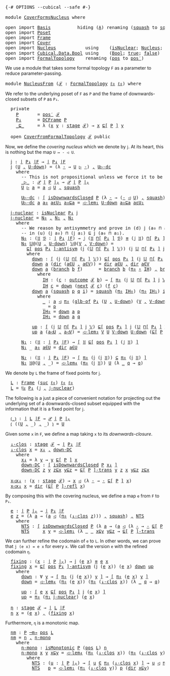 <pre class="Agda"><a id="5" class="Symbol">{-#</a> <a id="9" class="Keyword">OPTIONS</a> <a id="17" class="Pragma">--cubical</a> <a id="27" class="Pragma">--safe</a> <a id="34" class="Symbol">#-}</a>

<a id="39" class="Keyword">module</a> <a id="46" href="CoverFormsNucleus.html" class="Module">CoverFormsNucleus</a> <a id="64" class="Keyword">where</a>

<a id="71" class="Keyword">open</a> <a id="76" class="Keyword">import</a> <a id="83" href="Basis.html" class="Module">Basis</a>          <a id="98" class="Keyword">hiding</a> <a id="105" class="Symbol">(</a><a id="106" href="Basis.html#2300" class="Generalizable">A</a><a id="107" class="Symbol">)</a> <a id="109" class="Keyword">renaming</a> <a id="118" class="Symbol">(</a><a id="119" href="Basis.html#5977" class="InductiveConstructor">squash</a> <a id="126" class="Symbol">to</a> <a id="∥_∥.squash"></a><a id="129" href="CoverFormsNucleus.html#129" class="InductiveConstructor">squash′</a><a id="136" class="Symbol">)</a>
<a id="138" class="Keyword">open</a> <a id="143" class="Keyword">import</a> <a id="150" href="Poset.html" class="Module">Poset</a>
<a id="156" class="Keyword">open</a> <a id="161" class="Keyword">import</a> <a id="168" href="Frame.html" class="Module">Frame</a>
<a id="174" class="Keyword">open</a> <a id="179" class="Keyword">import</a> <a id="186" href="Cover.html" class="Module">Cover</a>
<a id="192" class="Keyword">open</a> <a id="197" class="Keyword">import</a> <a id="204" href="Nucleus.html" class="Module">Nucleus</a>           <a id="222" class="Keyword">using</a>    <a id="231" class="Symbol">(</a><a id="232" href="Nucleus.html#171" class="Function">isNuclear</a><a id="241" class="Symbol">;</a> <a id="243" href="Nucleus.html#466" class="Function">Nucleus</a><a id="250" class="Symbol">;</a> <a id="252" href="Nucleus.html#3494" class="Function">𝔣𝔦𝔵</a><a id="255" class="Symbol">;</a> <a id="257" href="Nucleus.html#802" class="Function">idem</a><a id="261" class="Symbol">)</a>
<a id="263" class="Keyword">open</a> <a id="268" class="Keyword">import</a> <a id="275" href="Cubical.Data.Bool.html" class="Module">Cubical.Data.Bool</a> <a id="293" class="Keyword">using</a>    <a id="302" class="Symbol">(</a><a id="303" href="Agda.Builtin.Bool.html#163" class="Datatype">Bool</a><a id="307" class="Symbol">;</a> <a id="309" href="Agda.Builtin.Bool.html#188" class="InductiveConstructor">true</a><a id="313" class="Symbol">;</a> <a id="315" href="Agda.Builtin.Bool.html#182" class="InductiveConstructor">false</a><a id="320" class="Symbol">)</a>
<a id="322" class="Keyword">open</a> <a id="327" class="Keyword">import</a> <a id="334" href="FormalTopology.html" class="Module">FormalTopology</a>    <a id="352" class="Keyword">renaming</a> <a id="361" class="Symbol">(</a><a id="362" href="FormalTopology.html#1461" class="Function">pos</a> <a id="366" class="Symbol">to</a> <a id="pos"></a><a id="369" href="CoverFormsNucleus.html#369" class="Function">pos′</a><a id="373" class="Symbol">)</a>
</pre>
We use a module that takes some formal topology `F` as a parameter to reduce
parameter-passing.

<pre class="Agda"><a id="481" class="Keyword">module</a> <a id="NucleusFrom"></a><a id="488" href="CoverFormsNucleus.html#488" class="Module">NucleusFrom</a> <a id="500" class="Symbol">(</a><a id="501" href="CoverFormsNucleus.html#501" class="Bound">ℱ</a> <a id="503" class="Symbol">:</a> <a id="505" href="FormalTopology.html#1293" class="Function">FormalTopology</a> <a id="520" href="Basis.html#2241" class="Generalizable">ℓ₀</a> <a id="523" href="Basis.html#2241" class="Generalizable">ℓ₀</a><a id="525" class="Symbol">)</a> <a id="527" class="Keyword">where</a>
</pre>
We refer to the underlying poset of `F` as `P` and the frame of downwards-closed subsets
of `P` as `P↓`.

<pre class="Agda">  <a id="650" class="Keyword">private</a>
    <a id="NucleusFrom.P"></a><a id="662" href="CoverFormsNucleus.html#662" class="Function">P</a>       <a id="670" class="Symbol">=</a> <a id="672" href="CoverFormsNucleus.html#369" class="Function">pos′</a> <a id="677" href="CoverFormsNucleus.html#501" class="Bound">ℱ</a>
    <a id="NucleusFrom.P↓"></a><a id="683" href="CoverFormsNucleus.html#683" class="Function">P↓</a>      <a id="691" class="Symbol">=</a> <a id="693" href="Frame.html#14173" class="Function">DCFrame</a> <a id="701" href="CoverFormsNucleus.html#662" class="Function">P</a>
    <a id="NucleusFrom._⊑_"></a><a id="707" href="CoverFormsNucleus.html#707" class="Function Operator">_⊑_</a>     <a id="715" class="Symbol">=</a> <a id="717" class="Symbol">λ</a> <a id="719" class="Symbol">(</a><a id="720" href="CoverFormsNucleus.html#720" class="Bound">x</a> <a id="722" href="CoverFormsNucleus.html#722" class="Bound">y</a> <a id="724" class="Symbol">:</a> <a id="726" href="FormalTopology.html#1601" class="Function">stage</a> <a id="732" href="CoverFormsNucleus.html#501" class="Bound">ℱ</a><a id="733" class="Symbol">)</a> <a id="735" class="Symbol">→</a> <a id="737" href="CoverFormsNucleus.html#720" class="Bound">x</a> <a id="739" href="Poset.html#2503" class="Function">⊑[</a> <a id="742" href="CoverFormsNucleus.html#662" class="Function">P</a> <a id="744" href="Poset.html#2503" class="Function">]</a> <a id="746" href="CoverFormsNucleus.html#722" class="Bound">y</a>

  <a id="751" class="Keyword">open</a> <a id="756" href="Cover.html#378" class="Module">CoverFromFormalTopology</a> <a id="780" href="CoverFormsNucleus.html#501" class="Bound">ℱ</a> <a id="782" class="Keyword">public</a>
</pre>
Now, we define the *covering nucleus* which we denote by `𝕛`. At its heart, this is
nothing but the map `U ↦ - ◁ U`.

<pre class="Agda">  <a id="NucleusFrom.𝕛"></a><a id="918" href="CoverFormsNucleus.html#918" class="Function">𝕛</a> <a id="920" class="Symbol">:</a> <a id="922" href="Frame.html#3539" class="Function Operator">∣</a> <a id="924" href="CoverFormsNucleus.html#683" class="Function">P↓</a> <a id="927" href="Frame.html#3539" class="Function Operator">∣F</a> <a id="930" class="Symbol">→</a> <a id="932" href="Frame.html#3539" class="Function Operator">∣</a> <a id="934" href="CoverFormsNucleus.html#683" class="Function">P↓</a> <a id="937" href="Frame.html#3539" class="Function Operator">∣F</a>
  <a id="942" href="CoverFormsNucleus.html#918" class="Function">𝕛</a> <a id="944" class="Symbol">(</a><a id="945" href="CoverFormsNucleus.html#945" class="Bound">U</a> <a id="947" href="Agda.Builtin.Sigma.html#236" class="InductiveConstructor Operator">,</a> <a id="949" href="CoverFormsNucleus.html#949" class="Bound">U-down</a><a id="955" class="Symbol">)</a> <a id="957" class="Symbol">=</a> <a id="959" class="Symbol">(λ</a> <a id="962" href="CoverFormsNucleus.html#962" class="Bound">-</a> <a id="964" class="Symbol">→</a> <a id="966" href="CoverFormsNucleus.html#945" class="Bound">U</a> <a id="968" href="CoverFormsNucleus.html#1083" class="Function Operator">▷</a> <a id="970" href="CoverFormsNucleus.html#962" class="Bound">-</a><a id="971" class="Symbol">)</a> <a id="973" href="Agda.Builtin.Sigma.html#236" class="InductiveConstructor Operator">,</a> <a id="975" href="CoverFormsNucleus.html#1145" class="Function">U▷-dc</a>
    <a id="985" class="Keyword">where</a>
      <a id="997" class="Comment">-- This is not propositional unless we force it to be using the HIT definition!</a>
      <a id="1083" href="CoverFormsNucleus.html#1083" class="Function Operator">_▷_</a> <a id="1087" class="Symbol">:</a> <a id="1089" href="Basis.html#3155" class="Function">𝒫</a> <a id="1091" href="Poset.html#2334" class="Function Operator">∣</a> <a id="1093" href="CoverFormsNucleus.html#662" class="Function">P</a> <a id="1095" href="Poset.html#2334" class="Function Operator">∣ₚ</a> <a id="1098" class="Symbol">→</a> <a id="1100" href="Basis.html#3155" class="Function">𝒫</a> <a id="1102" href="Poset.html#2334" class="Function Operator">∣</a> <a id="1104" href="CoverFormsNucleus.html#662" class="Function">P</a> <a id="1106" href="Poset.html#2334" class="Function Operator">∣ₚ</a>
      <a id="1115" href="CoverFormsNucleus.html#1115" class="Bound">U</a> <a id="1117" href="CoverFormsNucleus.html#1083" class="Function Operator">▷</a> <a id="1119" href="CoverFormsNucleus.html#1119" class="Bound">a</a> <a id="1121" class="Symbol">=</a> <a id="1123" href="CoverFormsNucleus.html#1119" class="Bound">a</a> <a id="1125" href="Cover.html#703" class="Datatype Operator">◁</a> <a id="1127" href="CoverFormsNucleus.html#1115" class="Bound">U</a> <a id="1129" href="Agda.Builtin.Sigma.html#236" class="InductiveConstructor Operator">,</a> <a id="1131" href="Cover.html#863" class="InductiveConstructor">squash</a>

      <a id="1145" href="CoverFormsNucleus.html#1145" class="Function">U▷-dc</a> <a id="1151" class="Symbol">:</a> <a id="1153" href="Cubical.Foundations.Logic.html#1299" class="Function Operator">[</a> <a id="1155" href="Poset.html#6602" class="Function">isDownwardsClosed</a> <a id="1173" href="CoverFormsNucleus.html#662" class="Function">P</a> <a id="1175" class="Symbol">(λ</a> <a id="1178" href="CoverFormsNucleus.html#1178" class="Bound">-</a> <a id="1180" class="Symbol">→</a> <a id="1182" class="Symbol">(</a><a id="1183" href="CoverFormsNucleus.html#1178" class="Bound">-</a> <a id="1185" href="Cover.html#703" class="Datatype Operator">◁</a> <a id="1187" href="CoverFormsNucleus.html#945" class="Bound">U</a><a id="1188" class="Symbol">)</a> <a id="1190" href="Agda.Builtin.Sigma.html#236" class="InductiveConstructor Operator">,</a> <a id="1192" href="Cover.html#863" class="InductiveConstructor">squash</a><a id="1198" class="Symbol">)</a> <a id="1200" href="Cubical.Foundations.Logic.html#1299" class="Function Operator">]</a>
      <a id="1208" href="CoverFormsNucleus.html#1145" class="Function">U▷-dc</a> <a id="1214" href="CoverFormsNucleus.html#1214" class="Bound">a</a> <a id="1216" href="CoverFormsNucleus.html#1216" class="Bound">a₀</a> <a id="1219" href="CoverFormsNucleus.html#1219" class="Bound">aεU₁</a> <a id="1224" href="CoverFormsNucleus.html#1224" class="Bound">a₀⊑a</a> <a id="1229" class="Symbol">=</a> <a id="1231" href="Cover.html#1171" class="Function">◁-lem₁</a> <a id="1238" href="CoverFormsNucleus.html#949" class="Bound">U-down</a> <a id="1245" href="CoverFormsNucleus.html#1224" class="Bound">a₀⊑a</a> <a id="1250" href="CoverFormsNucleus.html#1219" class="Bound">aεU₁</a>

  <a id="NucleusFrom.𝕛-nuclear"></a><a id="1258" href="CoverFormsNucleus.html#1258" class="Function">𝕛-nuclear</a> <a id="1268" class="Symbol">:</a> <a id="1270" href="Nucleus.html#171" class="Function">isNuclear</a> <a id="1280" href="CoverFormsNucleus.html#683" class="Function">P↓</a> <a id="1283" href="CoverFormsNucleus.html#918" class="Function">𝕛</a>
  <a id="1287" href="CoverFormsNucleus.html#1258" class="Function">𝕛-nuclear</a> <a id="1297" class="Symbol">=</a> <a id="1299" href="CoverFormsNucleus.html#1461" class="Function">N₀</a> <a id="1302" href="Agda.Builtin.Sigma.html#236" class="InductiveConstructor Operator">,</a> <a id="1304" href="CoverFormsNucleus.html#2386" class="Function">N₁</a> <a id="1307" href="Agda.Builtin.Sigma.html#236" class="InductiveConstructor Operator">,</a> <a id="1309" href="CoverFormsNucleus.html#2466" class="Function">N₂</a>
    <a id="1316" class="Keyword">where</a>
      <a id="1328" class="Comment">-- We reason by antisymmetry and prove in (d) 𝕛 (a₀ ⊓ a₁) ⊑ (𝕛 a₀) ⊓ (𝕛 a₁) and</a>
      <a id="1414" class="Comment">-- in (u) (𝕛 a₀) ⊓ (𝕛 a₁) ⊑ 𝕛 (a₀ ⊓ a₁).</a>
      <a id="1461" href="CoverFormsNucleus.html#1461" class="Function">N₀</a> <a id="1464" class="Symbol">:</a> <a id="1466" class="Symbol">(</a><a id="1467" href="CoverFormsNucleus.html#1467" class="Bound">𝔘</a> <a id="1469" href="CoverFormsNucleus.html#1469" class="Bound">𝔙</a> <a id="1471" class="Symbol">:</a> <a id="1473" href="Frame.html#3539" class="Function Operator">∣</a> <a id="1475" href="CoverFormsNucleus.html#683" class="Function">P↓</a> <a id="1478" href="Frame.html#3539" class="Function Operator">∣F</a><a id="1480" class="Symbol">)</a> <a id="1482" class="Symbol">→</a> <a id="1484" href="CoverFormsNucleus.html#918" class="Function">𝕛</a> <a id="1486" class="Symbol">(</a><a id="1487" href="CoverFormsNucleus.html#1467" class="Bound">𝔘</a> <a id="1489" href="Frame.html#3822" class="Function">⊓[</a> <a id="1492" href="CoverFormsNucleus.html#683" class="Function">P↓</a> <a id="1495" href="Frame.html#3822" class="Function">]</a> <a id="1497" href="CoverFormsNucleus.html#1469" class="Bound">𝔙</a><a id="1498" class="Symbol">)</a> <a id="1500" href="Agda.Builtin.Cubical.Path.html#381" class="Function Operator">≡</a> <a id="1502" class="Symbol">(</a><a id="1503" href="CoverFormsNucleus.html#918" class="Function">𝕛</a> <a id="1505" href="CoverFormsNucleus.html#1467" class="Bound">𝔘</a><a id="1506" class="Symbol">)</a> <a id="1508" href="Frame.html#3822" class="Function">⊓[</a> <a id="1511" href="CoverFormsNucleus.html#683" class="Function">P↓</a> <a id="1514" href="Frame.html#3822" class="Function">]</a> <a id="1516" class="Symbol">(</a><a id="1517" href="CoverFormsNucleus.html#918" class="Function">𝕛</a> <a id="1519" href="CoverFormsNucleus.html#1469" class="Bound">𝔙</a><a id="1520" class="Symbol">)</a>
      <a id="1528" href="CoverFormsNucleus.html#1461" class="Function">N₀</a> <a id="1531" href="CoverFormsNucleus.html#1531" class="Bound">𝕌</a><a id="1532" class="Symbol">@(</a><a id="1534" href="CoverFormsNucleus.html#1534" class="Bound">U</a> <a id="1536" href="Agda.Builtin.Sigma.html#236" class="InductiveConstructor Operator">,</a> <a id="1538" href="CoverFormsNucleus.html#1538" class="Bound">U-down</a><a id="1544" class="Symbol">)</a> <a id="1546" href="CoverFormsNucleus.html#1546" class="Bound">𝕍</a><a id="1547" class="Symbol">@(</a><a id="1549" href="CoverFormsNucleus.html#1549" class="Bound">V</a> <a id="1551" href="Agda.Builtin.Sigma.html#236" class="InductiveConstructor Operator">,</a> <a id="1553" href="CoverFormsNucleus.html#1553" class="Bound">V-down</a><a id="1559" class="Symbol">)</a> <a id="1561" class="Symbol">=</a>
        <a id="1571" href="Poset.html#3087" class="Function Operator">⊑[</a> <a id="1574" href="Frame.html#3623" class="Function">pos</a> <a id="1578" href="CoverFormsNucleus.html#683" class="Function">P↓</a> <a id="1581" href="Poset.html#3087" class="Function Operator">]-antisym</a> <a id="1591" class="Symbol">(</a><a id="1592" href="CoverFormsNucleus.html#918" class="Function">𝕛</a> <a id="1594" class="Symbol">(</a><a id="1595" href="CoverFormsNucleus.html#1531" class="Bound">𝕌</a> <a id="1597" href="Frame.html#3822" class="Function">⊓[</a> <a id="1600" href="CoverFormsNucleus.html#683" class="Function">P↓</a> <a id="1603" href="Frame.html#3822" class="Function">]</a> <a id="1605" href="CoverFormsNucleus.html#1546" class="Bound">𝕍</a><a id="1606" class="Symbol">))</a> <a id="1609" class="Symbol">(</a><a id="1610" href="CoverFormsNucleus.html#918" class="Function">𝕛</a> <a id="1612" href="CoverFormsNucleus.html#1531" class="Bound">𝕌</a> <a id="1614" href="Frame.html#3822" class="Function">⊓[</a> <a id="1617" href="CoverFormsNucleus.html#683" class="Function">P↓</a> <a id="1620" href="Frame.html#3822" class="Function">]</a> <a id="1622" href="CoverFormsNucleus.html#918" class="Function">𝕛</a> <a id="1624" href="CoverFormsNucleus.html#1546" class="Bound">𝕍</a><a id="1625" class="Symbol">)</a> <a id="1627" href="CoverFormsNucleus.html#1659" class="Function">down</a> <a id="1632" href="CoverFormsNucleus.html#2246" class="Function">up</a>
        <a id="1643" class="Keyword">where</a>
          <a id="1659" href="CoverFormsNucleus.html#1659" class="Function">down</a> <a id="1664" class="Symbol">:</a> <a id="1666" href="Cubical.Foundations.Logic.html#1299" class="Function Operator">[</a> <a id="1668" class="Symbol">(</a><a id="1669" href="CoverFormsNucleus.html#918" class="Function">𝕛</a> <a id="1671" class="Symbol">(</a><a id="1672" href="CoverFormsNucleus.html#1531" class="Bound">𝕌</a> <a id="1674" href="Frame.html#3822" class="Function">⊓[</a> <a id="1677" href="CoverFormsNucleus.html#683" class="Function">P↓</a> <a id="1680" href="Frame.html#3822" class="Function">]</a> <a id="1682" href="CoverFormsNucleus.html#1546" class="Bound">𝕍</a><a id="1683" class="Symbol">))</a> <a id="1686" href="Poset.html#2503" class="Function">⊑[</a> <a id="1689" href="Frame.html#3623" class="Function">pos</a> <a id="1693" href="CoverFormsNucleus.html#683" class="Function">P↓</a> <a id="1696" href="Poset.html#2503" class="Function">]</a> <a id="1698" class="Symbol">(</a><a id="1699" href="CoverFormsNucleus.html#918" class="Function">𝕛</a> <a id="1701" href="CoverFormsNucleus.html#1531" class="Bound">𝕌</a> <a id="1703" href="Frame.html#3822" class="Function">⊓[</a> <a id="1706" href="CoverFormsNucleus.html#683" class="Function">P↓</a> <a id="1709" href="Frame.html#3822" class="Function">]</a> <a id="1711" href="CoverFormsNucleus.html#918" class="Function">𝕛</a> <a id="1713" href="CoverFormsNucleus.html#1546" class="Bound">𝕍</a><a id="1714" class="Symbol">)</a> <a id="1716" href="Cubical.Foundations.Logic.html#1299" class="Function Operator">]</a>
          <a id="1728" href="CoverFormsNucleus.html#1659" class="Function">down</a> <a id="1733" href="CoverFormsNucleus.html#1733" class="Bound">a</a> <a id="1735" class="Symbol">(</a><a id="1736" href="Cover.html#762" class="InductiveConstructor">dir</a> <a id="1740" class="Symbol">(</a><a id="1741" href="CoverFormsNucleus.html#1741" class="Bound">a∈U</a> <a id="1745" href="Agda.Builtin.Sigma.html#236" class="InductiveConstructor Operator">,</a> <a id="1747" href="CoverFormsNucleus.html#1747" class="Bound">a∈V</a><a id="1750" class="Symbol">))</a> <a id="1753" class="Symbol">=</a> <a id="1755" href="Cover.html#762" class="InductiveConstructor">dir</a> <a id="1759" href="CoverFormsNucleus.html#1741" class="Bound">a∈U</a> <a id="1763" href="Agda.Builtin.Sigma.html#236" class="InductiveConstructor Operator">,</a> <a id="1765" href="Cover.html#762" class="InductiveConstructor">dir</a> <a id="1769" href="CoverFormsNucleus.html#1747" class="Bound">a∈V</a>
          <a id="1783" href="CoverFormsNucleus.html#1659" class="Function">down</a> <a id="1788" href="CoverFormsNucleus.html#1788" class="Bound">a</a> <a id="1790" class="Symbol">(</a><a id="1791" href="Cover.html#791" class="InductiveConstructor">branch</a> <a id="1798" href="CoverFormsNucleus.html#1798" class="Bound">b</a> <a id="1800" href="CoverFormsNucleus.html#1800" class="Bound">f</a><a id="1801" class="Symbol">)</a>      <a id="1808" class="Symbol">=</a> <a id="1810" href="Cover.html#791" class="InductiveConstructor">branch</a> <a id="1817" href="CoverFormsNucleus.html#1798" class="Bound">b</a> <a id="1819" class="Symbol">(</a><a id="1820" href="Basis.html#929" class="Field">π₀</a> <a id="1823" href="Cubical.Foundations.Function.html#402" class="Function Operator">∘</a> <a id="1825" href="CoverFormsNucleus.html#1882" class="Function">IH</a><a id="1827" class="Symbol">)</a> <a id="1829" href="Agda.Builtin.Sigma.html#236" class="InductiveConstructor Operator">,</a> <a id="1831" href="Cover.html#791" class="InductiveConstructor">branch</a> <a id="1838" href="CoverFormsNucleus.html#1798" class="Bound">b</a> <a id="1840" class="Symbol">(</a><a id="1841" href="Basis.html#940" class="Field">π₁</a> <a id="1844" href="Cubical.Foundations.Function.html#402" class="Function Operator">∘</a> <a id="1846" href="CoverFormsNucleus.html#1882" class="Function">IH</a><a id="1848" class="Symbol">)</a>
            <a id="1862" class="Keyword">where</a>
              <a id="1882" href="CoverFormsNucleus.html#1882" class="Function">IH</a> <a id="1885" class="Symbol">:</a> <a id="1887" class="Symbol">(</a><a id="1888" href="CoverFormsNucleus.html#1888" class="Bound">c</a> <a id="1890" class="Symbol">:</a> <a id="1892" href="FormalTopology.html#1788" class="Function">outcome</a> <a id="1900" href="CoverFormsNucleus.html#501" class="Bound">ℱ</a> <a id="1902" href="CoverFormsNucleus.html#1798" class="Bound">b</a><a id="1903" class="Symbol">)</a> <a id="1905" class="Symbol">→</a> <a id="1907" href="Cubical.Foundations.Logic.html#1299" class="Function Operator">[</a> <a id="1909" href="Basis.html#929" class="Field">π₀</a> <a id="1912" class="Symbol">(</a><a id="1913" href="CoverFormsNucleus.html#918" class="Function">𝕛</a> <a id="1915" href="CoverFormsNucleus.html#1531" class="Bound">𝕌</a> <a id="1917" href="Frame.html#3822" class="Function">⊓[</a> <a id="1920" href="CoverFormsNucleus.html#683" class="Function">P↓</a> <a id="1923" href="Frame.html#3822" class="Function">]</a> <a id="1925" href="CoverFormsNucleus.html#918" class="Function">𝕛</a> <a id="1927" href="CoverFormsNucleus.html#1546" class="Bound">𝕍</a><a id="1928" class="Symbol">)</a> <a id="1930" class="Symbol">(</a><a id="1931" href="FormalTopology.html#1914" class="Function">next</a> <a id="1936" href="CoverFormsNucleus.html#501" class="Bound">ℱ</a> <a id="1938" href="CoverFormsNucleus.html#1888" class="Bound">c</a><a id="1939" class="Symbol">)</a> <a id="1941" href="Cubical.Foundations.Logic.html#1299" class="Function Operator">]</a>
              <a id="1957" href="CoverFormsNucleus.html#1882" class="Function">IH</a> <a id="1960" href="CoverFormsNucleus.html#1960" class="Bound">c</a> <a id="1962" class="Symbol">=</a> <a id="1964" href="CoverFormsNucleus.html#1659" class="Function">down</a> <a id="1969" class="Symbol">(</a><a id="1970" href="FormalTopology.html#1914" class="Function">next</a> <a id="1975" href="CoverFormsNucleus.html#501" class="Bound">ℱ</a> <a id="1977" href="CoverFormsNucleus.html#1960" class="Bound">c</a><a id="1978" class="Symbol">)</a> <a id="1980" class="Symbol">(</a><a id="1981" href="CoverFormsNucleus.html#1800" class="Bound">f</a> <a id="1983" href="CoverFormsNucleus.html#1960" class="Bound">c</a><a id="1984" class="Symbol">)</a>
          <a id="1996" href="CoverFormsNucleus.html#1659" class="Function">down</a> <a id="2001" href="CoverFormsNucleus.html#2001" class="Bound">a</a> <a id="2003" class="Symbol">(</a><a id="2004" href="Cover.html#863" class="InductiveConstructor">squash</a> <a id="2011" href="CoverFormsNucleus.html#2011" class="Bound">p</a> <a id="2013" href="CoverFormsNucleus.html#2013" class="Bound">q</a> <a id="2015" href="CoverFormsNucleus.html#2015" class="Bound">i</a><a id="2016" class="Symbol">)</a> <a id="2018" class="Symbol">=</a> <a id="2020" href="Cover.html#863" class="InductiveConstructor">squash</a> <a id="2027" class="Symbol">(</a><a id="2028" href="Basis.html#929" class="Field">π₀</a> <a id="2031" href="CoverFormsNucleus.html#2191" class="Function">IH₀</a><a id="2034" class="Symbol">)</a> <a id="2036" class="Symbol">(</a><a id="2037" href="Basis.html#929" class="Field">π₀</a> <a id="2040" href="CoverFormsNucleus.html#2220" class="Function">IH₁</a><a id="2043" class="Symbol">)</a> <a id="2045" href="CoverFormsNucleus.html#2015" class="Bound">i</a> <a id="2047" href="Agda.Builtin.Sigma.html#236" class="InductiveConstructor Operator">,</a> <a id="2049" href="Cover.html#863" class="InductiveConstructor">squash</a> <a id="2056" class="Symbol">(</a><a id="2057" href="Basis.html#940" class="Field">π₁</a> <a id="2060" href="CoverFormsNucleus.html#2191" class="Function">IH₀</a><a id="2063" class="Symbol">)</a> <a id="2065" class="Symbol">(</a><a id="2066" href="Basis.html#940" class="Field">π₁</a> <a id="2069" href="CoverFormsNucleus.html#2220" class="Function">IH₁</a><a id="2072" class="Symbol">)</a> <a id="2074" href="CoverFormsNucleus.html#2015" class="Bound">i</a>
            <a id="2088" class="Keyword">where</a>
              <a id="2108" href="CoverFormsNucleus.html#2108" class="Function">_</a> <a id="2110" class="Symbol">:</a> <a id="2112" href="CoverFormsNucleus.html#2001" class="Bound">a</a> <a id="2114" href="Cover.html#703" class="Datatype Operator">◁</a> <a id="2116" href="Basis.html#929" class="Field">π₀</a> <a id="2119" class="Symbol">(</a><a id="2120" href="Frame.html#3822" class="Function">glb-of</a> <a id="2127" href="CoverFormsNucleus.html#683" class="Function">P↓</a> <a id="2130" class="Symbol">(</a><a id="2131" href="CoverFormsNucleus.html#1534" class="Bound">U</a> <a id="2133" href="Agda.Builtin.Sigma.html#236" class="InductiveConstructor Operator">,</a> <a id="2135" href="CoverFormsNucleus.html#1538" class="Bound">U-down</a><a id="2141" class="Symbol">)</a> <a id="2143" class="Symbol">(</a><a id="2144" href="CoverFormsNucleus.html#1549" class="Bound">V</a> <a id="2146" href="Agda.Builtin.Sigma.html#236" class="InductiveConstructor Operator">,</a> <a id="2148" href="CoverFormsNucleus.html#1553" class="Bound">V-down</a><a id="2154" class="Symbol">))</a>
              <a id="2171" class="Symbol">_</a> <a id="2173" class="Symbol">=</a> <a id="2175" href="CoverFormsNucleus.html#2011" class="Bound">p</a>
              <a id="2191" href="CoverFormsNucleus.html#2191" class="Function">IH₀</a> <a id="2195" class="Symbol">=</a> <a id="2197" href="CoverFormsNucleus.html#1659" class="Function">down</a> <a id="2202" href="CoverFormsNucleus.html#2001" class="Bound">a</a> <a id="2204" href="CoverFormsNucleus.html#2011" class="Bound">p</a>
              <a id="2220" href="CoverFormsNucleus.html#2220" class="Function">IH₁</a> <a id="2224" class="Symbol">=</a> <a id="2226" href="CoverFormsNucleus.html#1659" class="Function">down</a> <a id="2231" href="CoverFormsNucleus.html#2001" class="Bound">a</a> <a id="2233" href="CoverFormsNucleus.html#2013" class="Bound">q</a>

          <a id="2246" href="CoverFormsNucleus.html#2246" class="Function">up</a> <a id="2249" class="Symbol">:</a> <a id="2251" href="Cubical.Foundations.Logic.html#1299" class="Function Operator">[</a> <a id="2253" class="Symbol">(</a><a id="2254" href="CoverFormsNucleus.html#918" class="Function">𝕛</a> <a id="2256" href="CoverFormsNucleus.html#1531" class="Bound">𝕌</a> <a id="2258" href="Frame.html#3822" class="Function">⊓[</a> <a id="2261" href="CoverFormsNucleus.html#683" class="Function">P↓</a> <a id="2264" href="Frame.html#3822" class="Function">]</a> <a id="2266" href="CoverFormsNucleus.html#918" class="Function">𝕛</a> <a id="2268" href="CoverFormsNucleus.html#1546" class="Bound">𝕍</a><a id="2269" class="Symbol">)</a> <a id="2271" href="Poset.html#2503" class="Function">⊑[</a> <a id="2274" href="Frame.html#3623" class="Function">pos</a> <a id="2278" href="CoverFormsNucleus.html#683" class="Function">P↓</a> <a id="2281" href="Poset.html#2503" class="Function">]</a> <a id="2283" href="CoverFormsNucleus.html#918" class="Function">𝕛</a> <a id="2285" class="Symbol">(</a><a id="2286" href="CoverFormsNucleus.html#1531" class="Bound">𝕌</a> <a id="2288" href="Frame.html#3822" class="Function">⊓[</a> <a id="2291" href="CoverFormsNucleus.html#683" class="Function">P↓</a> <a id="2294" href="Frame.html#3822" class="Function">]</a> <a id="2296" href="CoverFormsNucleus.html#1546" class="Bound">𝕍</a><a id="2297" class="Symbol">)</a> <a id="2299" href="Cubical.Foundations.Logic.html#1299" class="Function Operator">]</a>
          <a id="2311" href="CoverFormsNucleus.html#2246" class="Function">up</a> <a id="2314" href="CoverFormsNucleus.html#2314" class="Bound">a</a> <a id="2316" class="Symbol">(</a><a id="2317" href="CoverFormsNucleus.html#2317" class="Bound">a◁U</a> <a id="2321" href="Agda.Builtin.Sigma.html#236" class="InductiveConstructor Operator">,</a> <a id="2323" href="CoverFormsNucleus.html#2323" class="Bound">a◁V</a><a id="2326" class="Symbol">)</a> <a id="2328" class="Symbol">=</a> <a id="2330" href="Cover.html#2305" class="Function">◁-lem₃</a> <a id="2337" href="CoverFormsNucleus.html#1549" class="Bound">V</a> <a id="2339" href="CoverFormsNucleus.html#1534" class="Bound">U</a> <a id="2341" href="CoverFormsNucleus.html#1553" class="Bound">V-down</a> <a id="2348" href="CoverFormsNucleus.html#1538" class="Bound">U-down</a> <a id="2355" class="Symbol">(</a><a id="2356" href="Poset.html#2818" class="Function Operator">⊑[</a> <a id="2359" href="CoverFormsNucleus.html#662" class="Function">P</a> <a id="2361" href="Poset.html#2818" class="Function Operator">]-refl</a> <a id="2368" href="CoverFormsNucleus.html#2314" class="Bound">a</a><a id="2369" class="Symbol">)</a> <a id="2371" href="CoverFormsNucleus.html#2323" class="Bound">a◁V</a> <a id="2375" href="CoverFormsNucleus.html#2317" class="Bound">a◁U</a>

      <a id="2386" href="CoverFormsNucleus.html#2386" class="Function">N₁</a> <a id="2389" class="Symbol">:</a> <a id="2391" class="Symbol">(</a><a id="2392" href="CoverFormsNucleus.html#2392" class="Bound">𝔘</a> <a id="2394" class="Symbol">:</a> <a id="2396" href="Frame.html#3539" class="Function Operator">∣</a> <a id="2398" href="CoverFormsNucleus.html#683" class="Function">P↓</a> <a id="2401" href="Frame.html#3539" class="Function Operator">∣F</a><a id="2403" class="Symbol">)</a> <a id="2405" class="Symbol">→</a> <a id="2407" href="Cubical.Foundations.Logic.html#1299" class="Function Operator">[</a> <a id="2409" href="CoverFormsNucleus.html#2392" class="Bound">𝔘</a> <a id="2411" href="Poset.html#2503" class="Function">⊑[</a> <a id="2414" href="Frame.html#3623" class="Function">pos</a> <a id="2418" href="CoverFormsNucleus.html#683" class="Function">P↓</a> <a id="2421" href="Poset.html#2503" class="Function">]</a> <a id="2423" class="Symbol">(</a><a id="2424" href="CoverFormsNucleus.html#918" class="Function">𝕛</a> <a id="2426" href="CoverFormsNucleus.html#2392" class="Bound">𝔘</a><a id="2427" class="Symbol">)</a> <a id="2429" href="Cubical.Foundations.Logic.html#1299" class="Function Operator">]</a>
      <a id="2437" href="CoverFormsNucleus.html#2386" class="Function">N₁</a> <a id="2440" class="Symbol">_</a> <a id="2442" href="CoverFormsNucleus.html#2442" class="Bound">a₀</a> <a id="2445" href="CoverFormsNucleus.html#2445" class="Bound">a∈U</a> <a id="2449" class="Symbol">=</a> <a id="2451" href="Cover.html#762" class="InductiveConstructor">dir</a> <a id="2455" href="CoverFormsNucleus.html#2445" class="Bound">a∈U</a>

      <a id="2466" href="CoverFormsNucleus.html#2466" class="Function">N₂</a> <a id="2469" class="Symbol">:</a> <a id="2471" class="Symbol">(</a><a id="2472" href="CoverFormsNucleus.html#2472" class="Bound">𝔘</a> <a id="2474" class="Symbol">:</a> <a id="2476" href="Frame.html#3539" class="Function Operator">∣</a> <a id="2478" href="CoverFormsNucleus.html#683" class="Function">P↓</a> <a id="2481" href="Frame.html#3539" class="Function Operator">∣F</a><a id="2483" class="Symbol">)</a> <a id="2485" class="Symbol">→</a> <a id="2487" href="Cubical.Foundations.Logic.html#1299" class="Function Operator">[</a> <a id="2489" href="Basis.html#929" class="Field">π₀</a> <a id="2492" class="Symbol">(</a><a id="2493" href="CoverFormsNucleus.html#918" class="Function">𝕛</a> <a id="2495" class="Symbol">(</a><a id="2496" href="CoverFormsNucleus.html#918" class="Function">𝕛</a> <a id="2498" href="CoverFormsNucleus.html#2472" class="Bound">𝔘</a><a id="2499" class="Symbol">))</a> <a id="2502" href="Basis.html#3549" class="Function Operator">⊆</a> <a id="2504" href="Basis.html#929" class="Field">π₀</a> <a id="2507" class="Symbol">(</a><a id="2508" href="CoverFormsNucleus.html#918" class="Function">𝕛</a> <a id="2510" href="CoverFormsNucleus.html#2472" class="Bound">𝔘</a><a id="2511" class="Symbol">)</a> <a id="2513" href="Cubical.Foundations.Logic.html#1299" class="Function Operator">]</a>
      <a id="2521" href="CoverFormsNucleus.html#2466" class="Function">N₂</a> <a id="2524" href="CoverFormsNucleus.html#2524" class="Bound">𝔘</a><a id="2525" class="Symbol">@(</a><a id="2527" href="CoverFormsNucleus.html#2527" class="Bound">U</a> <a id="2529" href="Agda.Builtin.Sigma.html#236" class="InductiveConstructor Operator">,</a> <a id="2531" class="Symbol">_)</a> <a id="2534" class="Symbol">=</a> <a id="2536" href="Cover.html#3008" class="Function">◁-lem₄</a> <a id="2543" class="Symbol">(</a><a id="2544" href="Basis.html#929" class="Field">π₀</a> <a id="2547" class="Symbol">(</a><a id="2548" href="CoverFormsNucleus.html#918" class="Function">𝕛</a> <a id="2550" href="CoverFormsNucleus.html#2524" class="Bound">𝔘</a><a id="2551" class="Symbol">))</a> <a id="2554" href="CoverFormsNucleus.html#2527" class="Bound">U</a> <a id="2556" class="Symbol">(λ</a> <a id="2559" href="CoverFormsNucleus.html#2559" class="Bound">_</a> <a id="2561" href="CoverFormsNucleus.html#2561" class="Bound">q</a> <a id="2563" class="Symbol">→</a> <a id="2565" href="CoverFormsNucleus.html#2561" class="Bound">q</a><a id="2566" class="Symbol">)</a>
</pre>
We denote by `L` the frame of fixed points for `𝕛`.

<pre class="Agda">  <a id="NucleusFrom.L"></a><a id="2632" href="CoverFormsNucleus.html#2632" class="Function">L</a> <a id="2634" class="Symbol">:</a> <a id="2636" href="Frame.html#3331" class="Function">Frame</a> <a id="2642" class="Symbol">(</a><a id="2643" href="Level.html#374" class="Primitive">suc</a> <a id="2647" href="CoverFormsNucleus.html#520" class="Bound">ℓ₀</a><a id="2649" class="Symbol">)</a> <a id="2651" href="CoverFormsNucleus.html#520" class="Bound">ℓ₀</a> <a id="2654" href="CoverFormsNucleus.html#520" class="Bound">ℓ₀</a>
  <a id="2659" href="CoverFormsNucleus.html#2632" class="Function">L</a> <a id="2661" class="Symbol">=</a> <a id="2663" href="Nucleus.html#3494" class="Function">𝔣𝔦𝔵</a> <a id="2667" href="CoverFormsNucleus.html#683" class="Function">P↓</a> <a id="2670" class="Symbol">(</a><a id="2671" href="CoverFormsNucleus.html#918" class="Function">𝕛</a> <a id="2673" href="Agda.Builtin.Sigma.html#236" class="InductiveConstructor Operator">,</a> <a id="2675" href="CoverFormsNucleus.html#1258" class="Function">𝕛-nuclear</a><a id="2684" class="Symbol">)</a>
</pre>
The following is a just a piece of convenient notation for projecting out the underlying
set of a downwards-closed subset equipped with the information that it is a fixed point
for `𝕛`.

<pre class="Agda">  <a id="NucleusFrom.⦅_⦆"></a><a id="2884" href="CoverFormsNucleus.html#2884" class="Function Operator">⦅_⦆</a> <a id="2888" class="Symbol">:</a> <a id="2890" href="Frame.html#3539" class="Function Operator">∣</a> <a id="2892" href="CoverFormsNucleus.html#2632" class="Function">L</a> <a id="2894" href="Frame.html#3539" class="Function Operator">∣F</a> <a id="2897" class="Symbol">→</a> <a id="2899" href="Basis.html#3155" class="Function">𝒫</a> <a id="2901" href="Poset.html#2334" class="Function Operator">∣</a> <a id="2903" href="CoverFormsNucleus.html#662" class="Function">P</a> <a id="2905" href="Poset.html#2334" class="Function Operator">∣ₚ</a>
  <a id="2910" href="CoverFormsNucleus.html#2884" class="Function Operator">⦅</a> <a id="2912" class="Symbol">((</a><a id="2914" href="CoverFormsNucleus.html#2914" class="Bound">U</a> <a id="2916" href="Agda.Builtin.Sigma.html#236" class="InductiveConstructor Operator">,</a> <a id="2918" class="Symbol">_)</a> <a id="2921" href="Agda.Builtin.Sigma.html#236" class="InductiveConstructor Operator">,</a> <a id="2923" class="Symbol">_)</a> <a id="2926" href="CoverFormsNucleus.html#2884" class="Function Operator">⦆</a> <a id="2928" class="Symbol">=</a> <a id="2930" href="CoverFormsNucleus.html#2914" class="Bound">U</a>
</pre>
Given some `x` in `F`, we define a map taking `x` to its *downwards-closure*.

<pre class="Agda">  <a id="NucleusFrom.↓-clos"></a><a id="3022" href="CoverFormsNucleus.html#3022" class="Function">↓-clos</a> <a id="3029" class="Symbol">:</a> <a id="3031" href="FormalTopology.html#1601" class="Function">stage</a> <a id="3037" href="CoverFormsNucleus.html#501" class="Bound">ℱ</a> <a id="3039" class="Symbol">→</a> <a id="3041" href="Frame.html#3539" class="Function Operator">∣</a> <a id="3043" href="CoverFormsNucleus.html#683" class="Function">P↓</a> <a id="3046" href="Frame.html#3539" class="Function Operator">∣F</a>
  <a id="3051" href="CoverFormsNucleus.html#3022" class="Function">↓-clos</a> <a id="3058" href="CoverFormsNucleus.html#3058" class="Bound">x</a> <a id="3060" class="Symbol">=</a> <a id="3062" href="CoverFormsNucleus.html#3091" class="Function">x↓</a> <a id="3065" href="Agda.Builtin.Sigma.html#236" class="InductiveConstructor Operator">,</a> <a id="3067" href="CoverFormsNucleus.html#3119" class="Function">down-DC</a>
    <a id="3079" class="Keyword">where</a>
      <a id="3091" href="CoverFormsNucleus.html#3091" class="Function">x↓</a> <a id="3094" class="Symbol">=</a> <a id="3096" class="Symbol">λ</a> <a id="3098" href="CoverFormsNucleus.html#3098" class="Bound">y</a> <a id="3100" class="Symbol">→</a> <a id="3102" href="CoverFormsNucleus.html#3098" class="Bound">y</a> <a id="3104" href="Poset.html#2503" class="Function">⊑[</a> <a id="3107" href="CoverFormsNucleus.html#662" class="Function">P</a> <a id="3109" href="Poset.html#2503" class="Function">]</a> <a id="3111" href="CoverFormsNucleus.html#3058" class="Bound">x</a>
      <a id="3119" href="CoverFormsNucleus.html#3119" class="Function">down-DC</a> <a id="3127" class="Symbol">:</a> <a id="3129" href="Cubical.Foundations.Logic.html#1299" class="Function Operator">[</a> <a id="3131" href="Poset.html#6602" class="Function">isDownwardsClosed</a> <a id="3149" href="CoverFormsNucleus.html#662" class="Function">P</a> <a id="3151" href="CoverFormsNucleus.html#3091" class="Function">x↓</a> <a id="3154" href="Cubical.Foundations.Logic.html#1299" class="Function Operator">]</a>
      <a id="3162" href="CoverFormsNucleus.html#3119" class="Function">down-DC</a> <a id="3170" href="CoverFormsNucleus.html#3170" class="Bound">z</a> <a id="3172" href="CoverFormsNucleus.html#3172" class="Bound">y</a> <a id="3174" href="CoverFormsNucleus.html#3174" class="Bound">z⊑x</a> <a id="3178" href="CoverFormsNucleus.html#3178" class="Bound">y⊑z</a> <a id="3182" class="Symbol">=</a> <a id="3184" href="Poset.html#2925" class="Function Operator">⊑[</a> <a id="3187" href="CoverFormsNucleus.html#662" class="Function">P</a> <a id="3189" href="Poset.html#2925" class="Function Operator">]-trans</a> <a id="3197" href="CoverFormsNucleus.html#3172" class="Bound">y</a> <a id="3199" href="CoverFormsNucleus.html#3170" class="Bound">z</a> <a id="3201" href="CoverFormsNucleus.html#3058" class="Bound">x</a> <a id="3203" href="CoverFormsNucleus.html#3178" class="Bound">y⊑z</a> <a id="3207" href="CoverFormsNucleus.html#3174" class="Bound">z⊑x</a>

  <a id="NucleusFrom.x◁x↓"></a><a id="3214" href="CoverFormsNucleus.html#3214" class="Function">x◁x↓</a> <a id="3219" class="Symbol">:</a> <a id="3221" class="Symbol">(</a><a id="3222" href="CoverFormsNucleus.html#3222" class="Bound">x</a> <a id="3224" class="Symbol">:</a> <a id="3226" href="FormalTopology.html#1601" class="Function">stage</a> <a id="3232" href="CoverFormsNucleus.html#501" class="Bound">ℱ</a><a id="3233" class="Symbol">)</a> <a id="3235" class="Symbol">→</a> <a id="3237" href="CoverFormsNucleus.html#3222" class="Bound">x</a> <a id="3239" href="Cover.html#703" class="Datatype Operator">◁</a> <a id="3241" class="Symbol">(λ</a> <a id="3244" href="CoverFormsNucleus.html#3244" class="Bound">-</a> <a id="3246" class="Symbol">→</a> <a id="3248" href="CoverFormsNucleus.html#3244" class="Bound">-</a> <a id="3250" href="Poset.html#2503" class="Function">⊑[</a> <a id="3253" href="CoverFormsNucleus.html#662" class="Function">P</a> <a id="3255" href="Poset.html#2503" class="Function">]</a> <a id="3257" href="CoverFormsNucleus.html#3222" class="Bound">x</a><a id="3258" class="Symbol">)</a>
  <a id="3262" href="CoverFormsNucleus.html#3214" class="Function">x◁x↓</a> <a id="3267" href="CoverFormsNucleus.html#3267" class="Bound">x</a> <a id="3269" class="Symbol">=</a> <a id="3271" href="Cover.html#762" class="InductiveConstructor">dir</a> <a id="3275" class="Symbol">(</a><a id="3276" href="Poset.html#2818" class="Function Operator">⊑[</a> <a id="3279" href="CoverFormsNucleus.html#662" class="Function">P</a> <a id="3281" href="Poset.html#2818" class="Function Operator">]-refl</a> <a id="3288" href="CoverFormsNucleus.html#3267" class="Bound">x</a><a id="3289" class="Symbol">)</a>
</pre>
By composing this with the covering nucleus, we define a map `e` from `F` to `P↓`.

<pre class="Agda">  <a id="NucleusFrom.e"></a><a id="3386" href="CoverFormsNucleus.html#3386" class="Function">e</a> <a id="3388" class="Symbol">:</a> <a id="3390" href="Poset.html#2334" class="Function Operator">∣</a> <a id="3392" href="CoverFormsNucleus.html#662" class="Function">P</a> <a id="3394" href="Poset.html#2334" class="Function Operator">∣ₚ</a> <a id="3397" class="Symbol">→</a> <a id="3399" href="Frame.html#3539" class="Function Operator">∣</a> <a id="3401" href="CoverFormsNucleus.html#683" class="Function">P↓</a> <a id="3404" href="Frame.html#3539" class="Function Operator">∣F</a>
  <a id="3409" href="CoverFormsNucleus.html#3386" class="Function">e</a> <a id="3411" href="CoverFormsNucleus.html#3411" class="Bound">z</a> <a id="3413" class="Symbol">=</a> <a id="3415" class="Symbol">(λ</a> <a id="3418" href="CoverFormsNucleus.html#3418" class="Bound">a</a> <a id="3420" class="Symbol">→</a> <a id="3422" class="Symbol">(</a><a id="3423" href="CoverFormsNucleus.html#3418" class="Bound">a</a> <a id="3425" href="Cover.html#703" class="Datatype Operator">◁</a> <a id="3427" class="Symbol">(</a><a id="3428" href="Basis.html#929" class="Field">π₀</a> <a id="3431" class="Symbol">(</a><a id="3432" href="CoverFormsNucleus.html#3022" class="Function">↓-clos</a> <a id="3439" href="CoverFormsNucleus.html#3411" class="Bound">z</a><a id="3440" class="Symbol">)))</a> <a id="3444" href="Agda.Builtin.Sigma.html#236" class="InductiveConstructor Operator">,</a> <a id="3446" href="Cover.html#863" class="InductiveConstructor">squash</a><a id="3452" class="Symbol">)</a> <a id="3454" href="Agda.Builtin.Sigma.html#236" class="InductiveConstructor Operator">,</a> <a id="3456" href="CoverFormsNucleus.html#3476" class="Function">NTS</a>
    <a id="3464" class="Keyword">where</a>
      <a id="3476" href="CoverFormsNucleus.html#3476" class="Function">NTS</a> <a id="3480" class="Symbol">:</a> <a id="3482" href="Cubical.Foundations.Logic.html#1299" class="Function Operator">[</a> <a id="3484" href="Poset.html#6602" class="Function">isDownwardsClosed</a> <a id="3502" href="CoverFormsNucleus.html#662" class="Function">P</a> <a id="3504" class="Symbol">(λ</a> <a id="3507" href="CoverFormsNucleus.html#3507" class="Bound">a</a> <a id="3509" class="Symbol">→</a> <a id="3511" class="Symbol">(</a><a id="3512" href="CoverFormsNucleus.html#3507" class="Bound">a</a> <a id="3514" href="Cover.html#703" class="Datatype Operator">◁</a> <a id="3516" class="Symbol">(λ</a> <a id="3519" href="CoverFormsNucleus.html#3519" class="Bound">-</a> <a id="3521" class="Symbol">→</a> <a id="3523" href="CoverFormsNucleus.html#3519" class="Bound">-</a> <a id="3525" href="Poset.html#2503" class="Function">⊑[</a> <a id="3528" href="CoverFormsNucleus.html#662" class="Function">P</a> <a id="3530" href="Poset.html#2503" class="Function">]</a> <a id="3532" href="CoverFormsNucleus.html#3411" class="Bound">z</a><a id="3533" class="Symbol">))</a> <a id="3536" href="Agda.Builtin.Sigma.html#236" class="InductiveConstructor Operator">,</a> <a id="3538" href="Cover.html#863" class="InductiveConstructor">squash</a><a id="3544" class="Symbol">)</a> <a id="3546" href="Cubical.Foundations.Logic.html#1299" class="Function Operator">]</a>
      <a id="3554" href="CoverFormsNucleus.html#3476" class="Function">NTS</a> <a id="3558" class="Symbol">_</a> <a id="3560" class="Symbol">_</a> <a id="3562" href="CoverFormsNucleus.html#3562" class="Bound">x</a> <a id="3564" href="CoverFormsNucleus.html#3564" class="Bound">y</a> <a id="3566" class="Symbol">=</a> <a id="3568" href="Cover.html#1171" class="Function">◁-lem₁</a> <a id="3575" class="Symbol">(λ</a> <a id="3578" href="CoverFormsNucleus.html#3578" class="Bound">_</a> <a id="3580" href="CoverFormsNucleus.html#3580" class="Bound">_</a> <a id="3582" href="CoverFormsNucleus.html#3582" class="Bound">x⊑y</a> <a id="3586" href="CoverFormsNucleus.html#3586" class="Bound">y⊑z</a> <a id="3590" class="Symbol">→</a> <a id="3592" href="Poset.html#2925" class="Function Operator">⊑[</a> <a id="3595" href="CoverFormsNucleus.html#662" class="Function">P</a> <a id="3597" href="Poset.html#2925" class="Function Operator">]-trans</a> <a id="3605" class="Symbol">_</a> <a id="3607" class="Symbol">_</a> <a id="3609" href="CoverFormsNucleus.html#3411" class="Bound">z</a> <a id="3611" href="CoverFormsNucleus.html#3586" class="Bound">y⊑z</a> <a id="3615" href="CoverFormsNucleus.html#3582" class="Bound">x⊑y</a><a id="3618" class="Symbol">)</a> <a id="3620" href="CoverFormsNucleus.html#3564" class="Bound">y</a> <a id="3622" href="CoverFormsNucleus.html#3562" class="Bound">x</a>
</pre>
We can further refine the codomain of `e` to `L`. In other words, we can prove that `j (e
x) = e x` for every `x`. We call the version `e` with the refined codomain `η`.

<pre class="Agda">  <a id="NucleusFrom.fixing"></a><a id="3806" href="CoverFormsNucleus.html#3806" class="Function">fixing</a> <a id="3813" class="Symbol">:</a> <a id="3815" class="Symbol">(</a><a id="3816" href="CoverFormsNucleus.html#3816" class="Bound">x</a> <a id="3818" class="Symbol">:</a> <a id="3820" href="Poset.html#2334" class="Function Operator">∣</a> <a id="3822" href="CoverFormsNucleus.html#662" class="Function">P</a> <a id="3824" href="Poset.html#2334" class="Function Operator">∣ₚ</a><a id="3826" class="Symbol">)</a> <a id="3828" class="Symbol">→</a> <a id="3830" href="CoverFormsNucleus.html#918" class="Function">𝕛</a> <a id="3832" class="Symbol">(</a><a id="3833" href="CoverFormsNucleus.html#3386" class="Function">e</a> <a id="3835" href="CoverFormsNucleus.html#3816" class="Bound">x</a><a id="3836" class="Symbol">)</a> <a id="3838" href="Agda.Builtin.Cubical.Path.html#381" class="Function Operator">≡</a> <a id="3840" href="CoverFormsNucleus.html#3386" class="Function">e</a> <a id="3842" href="CoverFormsNucleus.html#3816" class="Bound">x</a>
  <a id="3846" href="CoverFormsNucleus.html#3806" class="Function">fixing</a> <a id="3853" href="CoverFormsNucleus.html#3853" class="Bound">x</a> <a id="3855" class="Symbol">=</a> <a id="3857" href="Poset.html#3087" class="Function Operator">⊑[</a> <a id="3860" href="Frame.html#3623" class="Function">pos</a> <a id="3864" href="CoverFormsNucleus.html#683" class="Function">P↓</a> <a id="3867" href="Poset.html#3087" class="Function Operator">]-antisym</a> <a id="3877" class="Symbol">(</a><a id="3878" href="CoverFormsNucleus.html#918" class="Function">𝕛</a> <a id="3880" class="Symbol">(</a><a id="3881" href="CoverFormsNucleus.html#3386" class="Function">e</a> <a id="3883" href="CoverFormsNucleus.html#3853" class="Bound">x</a><a id="3884" class="Symbol">))</a> <a id="3887" class="Symbol">(</a><a id="3888" href="CoverFormsNucleus.html#3386" class="Function">e</a> <a id="3890" href="CoverFormsNucleus.html#3853" class="Bound">x</a><a id="3891" class="Symbol">)</a> <a id="3893" href="CoverFormsNucleus.html#3917" class="Function">down</a> <a id="3898" href="CoverFormsNucleus.html#4032" class="Function">up</a>
    <a id="3905" class="Keyword">where</a>
      <a id="3917" href="CoverFormsNucleus.html#3917" class="Function">down</a> <a id="3922" class="Symbol">:</a> <a id="3924" class="Symbol">∀</a> <a id="3926" href="CoverFormsNucleus.html#3926" class="Bound">y</a> <a id="3928" class="Symbol">→</a> <a id="3930" href="Cubical.Foundations.Logic.html#1299" class="Function Operator">[</a> <a id="3932" href="Basis.html#929" class="Field">π₀</a> <a id="3935" class="Symbol">(</a><a id="3936" href="CoverFormsNucleus.html#918" class="Function">𝕛</a> <a id="3938" class="Symbol">(</a><a id="3939" href="CoverFormsNucleus.html#3386" class="Function">e</a> <a id="3941" href="CoverFormsNucleus.html#3853" class="Bound">x</a><a id="3942" class="Symbol">))</a> <a id="3945" href="CoverFormsNucleus.html#3926" class="Bound">y</a> <a id="3947" href="Cubical.Foundations.Logic.html#1299" class="Function Operator">]</a> <a id="3949" class="Symbol">→</a> <a id="3951" href="Cubical.Foundations.Logic.html#1299" class="Function Operator">[</a> <a id="3953" href="Basis.html#929" class="Field">π₀</a> <a id="3956" class="Symbol">(</a><a id="3957" href="CoverFormsNucleus.html#3386" class="Function">e</a> <a id="3959" href="CoverFormsNucleus.html#3853" class="Bound">x</a><a id="3960" class="Symbol">)</a> <a id="3962" href="CoverFormsNucleus.html#3926" class="Bound">y</a> <a id="3964" href="Cubical.Foundations.Logic.html#1299" class="Function Operator">]</a>
      <a id="3972" href="CoverFormsNucleus.html#3917" class="Function">down</a> <a id="3977" class="Symbol">=</a> <a id="3979" href="Cover.html#3008" class="Function">◁-lem₄</a> <a id="3986" class="Symbol">(</a><a id="3987" href="Basis.html#929" class="Field">π₀</a> <a id="3990" class="Symbol">(</a><a id="3991" href="CoverFormsNucleus.html#3386" class="Function">e</a> <a id="3993" href="CoverFormsNucleus.html#3853" class="Bound">x</a><a id="3994" class="Symbol">))</a> <a id="3997" class="Symbol">(</a><a id="3998" href="Basis.html#929" class="Field">π₀</a> <a id="4001" class="Symbol">(</a><a id="4002" href="CoverFormsNucleus.html#3022" class="Function">↓-clos</a> <a id="4009" href="CoverFormsNucleus.html#3853" class="Bound">x</a><a id="4010" class="Symbol">))</a> <a id="4013" class="Symbol">(λ</a> <a id="4016" href="CoverFormsNucleus.html#4016" class="Bound">_</a> <a id="4018" href="CoverFormsNucleus.html#4018" class="Bound">q</a> <a id="4020" class="Symbol">→</a> <a id="4022" href="CoverFormsNucleus.html#4018" class="Bound">q</a><a id="4023" class="Symbol">)</a>

      <a id="4032" href="CoverFormsNucleus.html#4032" class="Function">up</a> <a id="4035" class="Symbol">:</a> <a id="4037" href="Cubical.Foundations.Logic.html#1299" class="Function Operator">[</a> <a id="4039" href="CoverFormsNucleus.html#3386" class="Function">e</a> <a id="4041" href="CoverFormsNucleus.html#3853" class="Bound">x</a> <a id="4043" href="Poset.html#2503" class="Function">⊑[</a> <a id="4046" href="Frame.html#3623" class="Function">pos</a> <a id="4050" href="CoverFormsNucleus.html#683" class="Function">P↓</a> <a id="4053" href="Poset.html#2503" class="Function">]</a> <a id="4055" href="CoverFormsNucleus.html#918" class="Function">𝕛</a> <a id="4057" class="Symbol">(</a><a id="4058" href="CoverFormsNucleus.html#3386" class="Function">e</a> <a id="4060" href="CoverFormsNucleus.html#3853" class="Bound">x</a><a id="4061" class="Symbol">)</a> <a id="4063" href="Cubical.Foundations.Logic.html#1299" class="Function Operator">]</a>
      <a id="4071" href="CoverFormsNucleus.html#4032" class="Function">up</a> <a id="4074" class="Symbol">=</a> <a id="4076" href="Basis.html#929" class="Field">π₀</a> <a id="4079" class="Symbol">(</a><a id="4080" href="Basis.html#940" class="Field">π₁</a> <a id="4083" href="CoverFormsNucleus.html#1258" class="Function">𝕛-nuclear</a><a id="4092" class="Symbol">)</a> <a id="4094" class="Symbol">(</a><a id="4095" href="CoverFormsNucleus.html#3386" class="Function">e</a> <a id="4097" href="CoverFormsNucleus.html#3853" class="Bound">x</a><a id="4098" class="Symbol">)</a>

  <a id="NucleusFrom.η"></a><a id="4103" href="CoverFormsNucleus.html#4103" class="Function">η</a> <a id="4105" class="Symbol">:</a> <a id="4107" href="FormalTopology.html#1601" class="Function">stage</a> <a id="4113" href="CoverFormsNucleus.html#501" class="Bound">ℱ</a> <a id="4115" class="Symbol">→</a> <a id="4117" href="Frame.html#3539" class="Function Operator">∣</a> <a id="4119" href="CoverFormsNucleus.html#2632" class="Function">L</a> <a id="4121" href="Frame.html#3539" class="Function Operator">∣F</a>
  <a id="4126" href="CoverFormsNucleus.html#4103" class="Function">η</a> <a id="4128" href="CoverFormsNucleus.html#4128" class="Bound">x</a> <a id="4130" class="Symbol">=</a> <a id="4132" class="Symbol">(</a><a id="4133" href="CoverFormsNucleus.html#3386" class="Function">e</a> <a id="4135" href="CoverFormsNucleus.html#4128" class="Bound">x</a><a id="4136" class="Symbol">)</a> <a id="4138" href="Agda.Builtin.Sigma.html#236" class="InductiveConstructor Operator">,</a> <a id="4140" class="Symbol">(</a><a id="4141" href="CoverFormsNucleus.html#3806" class="Function">fixing</a> <a id="4148" href="CoverFormsNucleus.html#4128" class="Bound">x</a><a id="4149" class="Symbol">)</a>
</pre>
Furthermore, `η` is a monotonic map.

<pre class="Agda">  <a id="NucleusFrom.ηm"></a><a id="4200" href="CoverFormsNucleus.html#4200" class="Function">ηm</a> <a id="4203" class="Symbol">:</a> <a id="4205" href="CoverFormsNucleus.html#662" class="Function">P</a> <a id="4207" href="Poset.html#5314" class="Function Operator">─m→</a> <a id="4211" href="Frame.html#3623" class="Function">pos</a> <a id="4215" href="CoverFormsNucleus.html#2632" class="Function">L</a>
  <a id="4219" href="CoverFormsNucleus.html#4200" class="Function">ηm</a> <a id="4222" class="Symbol">=</a> <a id="4224" href="CoverFormsNucleus.html#4103" class="Function">η</a> <a id="4226" href="Agda.Builtin.Sigma.html#236" class="InductiveConstructor Operator">,</a> <a id="4228" href="CoverFormsNucleus.html#4251" class="Function">η-mono</a>
    <a id="4239" class="Keyword">where</a>
      <a id="4251" href="CoverFormsNucleus.html#4251" class="Function">η-mono</a> <a id="4258" class="Symbol">:</a> <a id="4260" href="Poset.html#4486" class="Function">isMonotonic</a> <a id="4272" href="CoverFormsNucleus.html#662" class="Function">P</a> <a id="4274" class="Symbol">(</a><a id="4275" href="Frame.html#3623" class="Function">pos</a> <a id="4279" href="CoverFormsNucleus.html#2632" class="Function">L</a><a id="4280" class="Symbol">)</a> <a id="4282" href="CoverFormsNucleus.html#4103" class="Function">η</a>
      <a id="4290" href="CoverFormsNucleus.html#4251" class="Function">η-mono</a> <a id="4297" href="CoverFormsNucleus.html#4297" class="Bound">x</a> <a id="4299" href="CoverFormsNucleus.html#4299" class="Bound">y</a> <a id="4301" href="CoverFormsNucleus.html#4301" class="Bound">x⊑y</a> <a id="4305" class="Symbol">=</a> <a id="4307" href="Cover.html#3008" class="Function">◁-lem₄</a> <a id="4314" class="Symbol">(</a><a id="4315" href="Basis.html#929" class="Field">π₀</a> <a id="4318" class="Symbol">(</a><a id="4319" href="CoverFormsNucleus.html#3022" class="Function">↓-clos</a> <a id="4326" href="CoverFormsNucleus.html#4297" class="Bound">x</a><a id="4327" class="Symbol">))</a> <a id="4330" class="Symbol">(</a><a id="4331" href="Basis.html#929" class="Field">π₀</a> <a id="4334" class="Symbol">(</a><a id="4335" href="CoverFormsNucleus.html#3022" class="Function">↓-clos</a> <a id="4342" href="CoverFormsNucleus.html#4299" class="Bound">y</a><a id="4343" class="Symbol">))</a> <a id="4346" href="CoverFormsNucleus.html#4374" class="Function">NTS</a>
        <a id="4358" class="Keyword">where</a>
          <a id="4374" href="CoverFormsNucleus.html#4374" class="Function">NTS</a> <a id="4378" class="Symbol">:</a> <a id="4380" class="Symbol">(</a><a id="4381" href="CoverFormsNucleus.html#4381" class="Bound">u</a> <a id="4383" class="Symbol">:</a> <a id="4385" href="Poset.html#2334" class="Function Operator">∣</a> <a id="4387" href="CoverFormsNucleus.html#662" class="Function">P</a> <a id="4389" href="Poset.html#2334" class="Function Operator">∣ₚ</a><a id="4391" class="Symbol">)</a> <a id="4393" class="Symbol">→</a> <a id="4395" href="Cubical.Foundations.Logic.html#1299" class="Function Operator">[</a> <a id="4397" href="CoverFormsNucleus.html#4381" class="Bound">u</a> <a id="4399" href="Basis.html#3204" class="Function Operator">∈</a> <a id="4401" href="Basis.html#929" class="Field">π₀</a> <a id="4404" class="Symbol">(</a><a id="4405" href="CoverFormsNucleus.html#3022" class="Function">↓-clos</a> <a id="4412" href="CoverFormsNucleus.html#4297" class="Bound">x</a><a id="4413" class="Symbol">)</a> <a id="4415" href="Cubical.Foundations.Logic.html#1299" class="Function Operator">]</a> <a id="4417" class="Symbol">→</a> <a id="4419" href="CoverFormsNucleus.html#4381" class="Bound">u</a> <a id="4421" href="Cover.html#703" class="Datatype Operator">◁</a> <a id="4423" href="Basis.html#929" class="Field">π₀</a> <a id="4426" class="Symbol">(</a><a id="4427" href="CoverFormsNucleus.html#3022" class="Function">↓-clos</a> <a id="4434" href="CoverFormsNucleus.html#4299" class="Bound">y</a><a id="4435" class="Symbol">)</a>
          <a id="4447" href="CoverFormsNucleus.html#4374" class="Function">NTS</a> <a id="4451" class="Symbol">_</a> <a id="4453" href="CoverFormsNucleus.html#4453" class="Bound">p</a> <a id="4455" class="Symbol">=</a> <a id="4457" href="Cover.html#1171" class="Function">◁-lem₁</a> <a id="4464" class="Symbol">(</a><a id="4465" href="Basis.html#940" class="Field">π₁</a> <a id="4468" class="Symbol">(</a><a id="4469" href="CoverFormsNucleus.html#3022" class="Function">↓-clos</a> <a id="4476" href="CoverFormsNucleus.html#4299" class="Bound">y</a><a id="4477" class="Symbol">))</a> <a id="4480" href="CoverFormsNucleus.html#4453" class="Bound">p</a> <a id="4482" class="Symbol">(</a><a id="4483" href="Cover.html#762" class="InductiveConstructor">dir</a> <a id="4487" href="CoverFormsNucleus.html#4301" class="Bound">x⊑y</a><a id="4490" class="Symbol">)</a>
</pre>